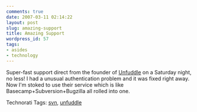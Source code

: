 ```yaml
---
comments: true
date: 2007-03-11 02:14:22
layout: post
slug: amazing-support
title: Amazing Support
wordpress_id: 57
tags:
- asides
- technology
---
```


Super-fast support direct from the founder of [Unfuddle](http://www.unfuddle.com) on a Saturday night, no less! I had a unusual authentication problem and it was fixed right away. Now I'm stoked to use their service which is like Basecamp+Subversion+Bugzilla all rolled into one. 


Technorati Tags: [svn](http://www.technorati.com/tag/svn), [unfuddle](http://www.technorati.com/tag/unfuddle)
